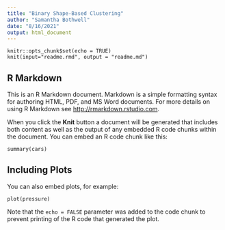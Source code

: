 ```yaml
---
title: "Binary Shape-Based Clustering"
author: "Samantha Bothwell"
date: "8/16/2021"
output: html_document
---
```


```{r setup, include=FALSE}
knitr::opts_chunk$set(echo = TRUE)
knit(input="readme.rmd", output = "readme.md")
```

## R Markdown

This is an R Markdown document. Markdown is a simple formatting syntax for authoring HTML, PDF, and MS Word documents. For more details on using R Markdown see <http://rmarkdown.rstudio.com>.

When you click the **Knit** button a document will be generated that includes both content as well as the output of any embedded R code chunks within the document. You can embed an R code chunk like this:

```{r cars}
summary(cars)
```

## Including Plots

You can also embed plots, for example:

```{r pressure, echo=FALSE}
plot(pressure)
```

Note that the `echo = FALSE` parameter was added to the code chunk to prevent printing of the R code that generated the plot.
